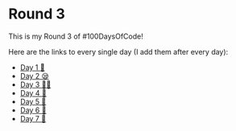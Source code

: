# Round 3

This is my Round 3 of #100DaysOfCode!

Here are the links to every single day (I add them after every day):

- [Day 1 🚀](./Day%201/)
- [Day 2 😪](./Day%202/)
- [Day 3 👨‍💻](./Day%203/)
- [Day 4 🏅](./Day%204/)
- [Day 5 🌃](./Day%205/)
- [Day 6 🥋](./Day%206/)
- [Day 7 🥷](./Day%207/)